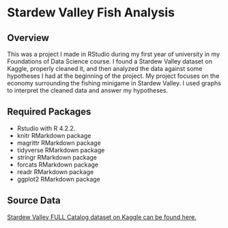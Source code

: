 # Stardew Valley Fish Analysis

## Overview
This was a project I made in RStudio during my first year of university in my Foundations of Data Science course. I found a Stardew Valley dataset on Kaggle, properly cleaned it, and then analyzed the data against some hypotheses I had at the beginning of the project. My project focuses on the economy surrounding the fishing minigame in Stardew Valley. I used graphs to interpret the cleaned data and answer my hypotheses.

## Required Packages
- Rstudio with R 4.2.2. 
- knitr RMarkdown package
- magrittr RMarkdown package
- tidyverse RMarkdown package
- stringr RMarkdown package
- forcats RMarkdown package
- readr RMarkdown package
- ggplot2 RMarkdown package

## Source Data
[Stardew Valley FULL Catalog dataset on Kaggle can be found here.](https://www.kaggle.com/datasets/jessicaebrown/stardew-valley-full-catelog)
